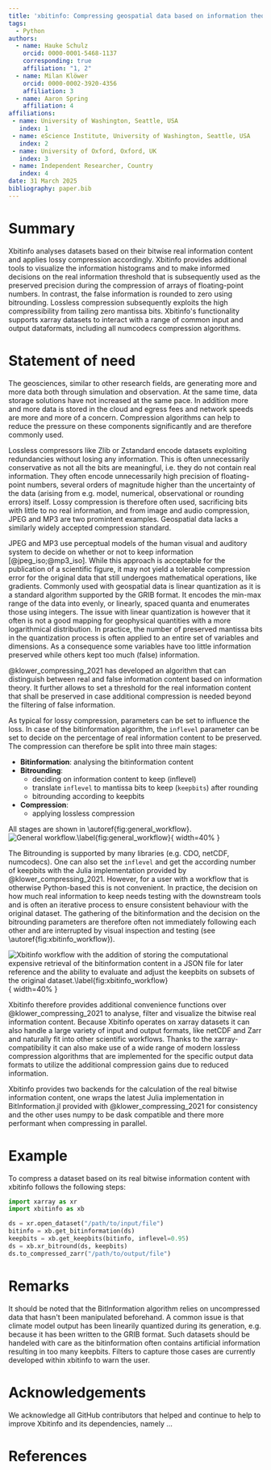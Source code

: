 ```yaml
---
title: 'xbitinfo: Compressing geospatial data based on information theory'
tags:
  - Python
authors:
  - name: Hauke Schulz
    orcid: 0000-0001-5468-1137
    corresponding: true
    affiliation: "1, 2"
  - name: Milan Klöwer
    orcid: 0000-0002-3920-4356
    affiliation: 3
  - name: Aaron Spring
    affiliation: 4
affiliations:
 - name: University of Washington, Seattle, USA
   index: 1
 - name: eScience Institute, University of Washington, Seattle, USA
   index: 2
 - name: University of Oxford, Oxford, UK
   index: 3
 - name: Independent Researcher, Country
   index: 4
date: 31 March 2025
bibliography: paper.bib
---
```


# Summary

Xbitinfo analyses datasets based on their bitwise real information content and applies lossy compression
accordingly. Xbitinfo provides additional tools to visualize the information histograms and to make
informed decisions on the real information threshold that is subsequently used as the preserved precision
during the compression of arrays of floating-point numbers. In contrast, the false information is rounded
to zero using bitrounding. Lossless compression subsequently exploits the high compressibility from tailing
zero mantissa bits. Xbitinfo's functionality supports xarray datasets to interact with a range of common
input and output dataformats, including all numcodecs compression algorithms.

# Statement of need

The geosciences,  similar to other research fields, are generating more and more data both through
simulation and observation. At the same time, data storage solutions have not increased at the
same pace. In addition more and more data is stored in the cloud and egress fees and network
speeds are more and more of a concern. Compression algorithms can help to reduce the pressure
on these components significantly and are therefore commonly used.

Lossless compressors like Zlib or Zstandard encode datasets exploiting redundancies without losing
any information. This is often unnecessarily conservative as not all the bits are meaningful,
i.e. they do not contain real information. They often encode unnecessarily high precision of
floating-point numbers, several orders of magnitude higher than the uncertainty of the data
(arising from e.g. model, numerical, observational or rounding errors) itself. Lossy compression
is therefore often used, sacrificing bits with little to no real information, and from image and
audio compression, JPEG and MP3 are two promintent examples. Geospatial data lacks a similarly
widely accepted compression standard.

JPEG and MP3 use perceptual models of the human visual and auditory system to decide on whether
or not to keep information [@jpeg_iso;@mp3_iso]. While this approach is acceptable for the
publication of a scientific figure, it may not yield a tolerable compression error for the original
data that still undergoes mathematical operations, like gradients. Commonly used with geospatial
data is linear quantization as it is a standard algorithm supported by the GRIB format. It encodes
the min-max range of the data into evenly, or linearly, spaced quanta and enumerates those using
integers. The issue with linear quantization is however that it often is not a good mapping for
geophysical quantities with a more logarithmical distribution. In practice, the number of preserved
mantissa bits in the quantization process is often applied to an entire set of variables and dimensions.
As a consequence some variables have too little information preserved while others kept too much
(false) information.

@klower_compressing_2021 has developed an algorithm that can distinguish between real and false
information content based on information theory. It further allows to set a threshold for the real
information content that shall be preserved in case additional compression is needed beyond the
filtering of false information.

As typical for lossy compression, parameters can be set to influence the loss.
In case of the bitinformation algorithm, the `inflevel` parameter can be set to decide on the
percentage of real information content to be preserved.
The compression can therefore be split into three main stages:

 - **Bitinformation**: analysing the bitinformation content
 - **Bitrounding**:
    - deciding on information content to keep (inflevel)
    - translate `inflevel` to mantissa bits to keep (`keepbits`) after rounding
    - bitrounding according to keepbits
 - **Compression**:
    - applying lossless compression

All stages are shown in \autoref{fig:general_workflow}.
![General workflow.\label{fig:general_workflow}](general_workflow.png){ width=40% }

The Bitrounding is supported by many libraries (e.g. CDO, netCDF, numcodecs). One can also set the
`inflevel` and get the according number of keepbits with the Julia implementation provided by
@klower_compressing_2021. However, for a user with a workflow that is otherwise Python-based this
is not convenient. In practice, the decision on how much real information to keep needs
testing with the downstream tools and is often an iterative process to ensure consistent
behaviour with the original dataset. The gathering of the bitinformation and the decision on
the bitrounding parameters are therefore often not immediately following each other and are
interrupted by visual inspection and testing (see \autoref{fig:xbitinfo_workflow}).

![Xbitinfo workflow with the addition of storing the computational expensive retrieval of the bitinformation content in a JSON file for later reference and the ability to evaluate and adjust the keepbits on subsets of the original dataset.\label{fig:xbitinfo_workflow}](xbitinfo_workflow.png){ width=40% }

Xbitinfo therefore provides additional convenience functions over  @klower_compressing_2021 to analyse,
filter and visualize the bitwise real information content. Because Xbitinfo operates on xarray datasets
it can also handle a large variety of input and output formats, like netCDF and Zarr and naturally fit
into other scientific workflows. Thanks to the xarray-compatibility it can also make use of a wide range of
modern lossless compression algorithms that are implemented for the specific output data formats to utilize
the additional compression gains due to reduced information.

Xbitinfo provides two backends for the calculation of the real bitwise information content, one wraps the
latest Julia implementation in BitInformation.jl provided with @klower_compressing_2021 for consistency
and the other uses numpy to be dask compatible and there more performant when compressing in parallel.


# Example

To compress a dataset based on its real bitwise information content with xbitinfo follows the following steps:

```python
import xarray as xr
import xbitinfo as xb

ds = xr.open_dataset("/path/to/input/file")
bitinfo = xb.get_bitinformation(ds)
keepbits = xb.get_keepbits(bitinfo, inflevel=0.95)
ds = xb.xr_bitround(ds, keepbits)
ds.to_compressed_zarr("/path/to/output/file")
```


# Remarks

It should be noted that the BitInformation algorithm relies on uncompressed data that hasn't been manipulated beforehand.
A common issue is that climate model output has been linearily quantized during its generation,
e.g. because it has been written to the GRIB format. Such datasets should be handeled with care as the bitinformation often
contains artificial information resulting in too many keepbits. Filters to capture those cases are currently developed
within xbitinfo to warn the user.

# Acknowledgements

We acknowledge all GitHub contributors that helped and continue to help to improve Xbitinfo and its dependencies, namely ...

# References
